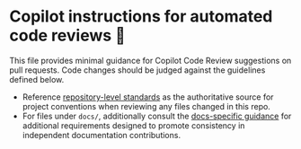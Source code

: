 # Copilot instructions for automated code reviews 🌱

This file provides minimal guidance for Copilot Code Review suggestions on pull requests. Code changes should be judged against the guidelines defined below.

- Reference [repository-level standards](../AGENTS.md) as the authoritative source for project conventions when reviewing any files changed in this repo.
- For files under `docs/`, additionally consult the [docs-specific guidance](../docs/AGENTS.md) for additional requirements designed to promote consistency in independent documentation contributions.
